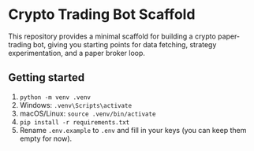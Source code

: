 # Crypto Trading Bot Scaffold

This repository provides a minimal scaffold for building a crypto paper-trading bot, giving you starting points for data fetching, strategy experimentation, and a paper broker loop.

## Getting started

1. `python -m venv .venv`
2. Windows: `.venv\Scripts\activate`
3. macOS/Linux: `source .venv/bin/activate`
4. `pip install -r requirements.txt`
5. Rename `.env.example` to `.env` and fill in your keys (you can keep them empty for now).
